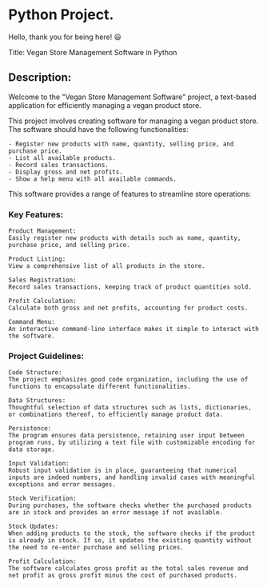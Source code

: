 
# Python Project.

Hello, thank you for being here! 😃

Title: Vegan Store Management Software in Python

## Description:

Welcome to the "Vegan Store Management Software" project, a text-based application for efficiently managing a vegan product store. 

This project involves creating software for managing a vegan product store. The software should have the following functionalities:

    - Register new products with name, quantity, selling price, and purchase price.
    - List all available products.
    - Record sales transactions.
    - Display gross and net profits.
    - Show a help menu with all available commands.

This software provides a range of features to streamline store operations:

### Key Features:

    Product Management: 
    Easily register new products with details such as name, quantity, purchase price, and selling price.

    Product Listing: 
    View a comprehensive list of all products in the store.

    Sales Registration: 
    Record sales transactions, keeping track of product quantities sold.

    Profit Calculation: 
    Calculate both gross and net profits, accounting for product costs.

    Command Menu: 
    An interactive command-line interface makes it simple to interact with the software.

### Project Guidelines:

    Code Structure: 
    The project emphasizes good code organization, including the use of functions to encapsulate different functionalities.

    Data Structures: 
    Thoughtful selection of data structures such as lists, dictionaries, or combinations thereof, to efficiently manage product data.

    Persistence: 
    The program ensures data persistence, retaining user input between program runs, by utilizing a text file with customizable encoding for data storage.

    Input Validation: 
    Robust input validation is in place, guaranteeing that numerical inputs are indeed numbers, and handling invalid cases with meaningful exceptions and error messages.

    Stock Verification: 
    During purchases, the software checks whether the purchased products are in stock and provides an error message if not available.

    Stock Updates: 
    When adding products to the stock, the software checks if the product is already in stock. If so, it updates the existing quantity without the need to re-enter purchase and selling prices.

    Profit Calculation: 
    The software calculates gross profit as the total sales revenue and net profit as gross profit minus the cost of purchased products.

